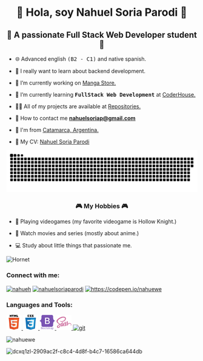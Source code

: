 <h1 align="center"> 🌸 Hola, soy Nahuel Soria Parodi 🌸 </h1>
<h2 align="center"> 👾 A passionate Full Stack Web Developer student 👾 </h2>

- 🌐 Advanced english <kbd>(B2 - C1)</kbd> and native spanish.

- 📝 I really want to learn about backend development.

- 📕 I’m currently working on [Manga Store.](https://github.com/Nahuewe/nuevoProyecto)

- 🧠 I’m currently learning **<kbd>FullStack Web Development</kbd>** at [CoderHouse.](https://www.coderhouse.com/?utm_term=%2Bcoder%20%2Bhouse&utm_campaign=12058006243&utm_source=google_search_brand&utm_medium=cpc&gclid=CjwKCAiAksyNBhAPEiwAlDBeLAQf2n3EFHxyZVPwHamXP8UhAEFKj9VANWU8NP2IR7mM9tJJshI4MxoCzEkQAvD_BwE)

- 👨‍💻 All of my projects are available at [Repositories.](https://github.com/Nahuewe?tab=repositories)

- 📧 How to contact me **nahuelsoriap@gmail.com**

- 🏡 I'm from [Catamarca, Argentina.](https://goo.gl/maps/jS5AUAgVsJ9wviSa6)

- 🧻 My CV: [Nahuel Soria Parodi](https://github.com/Nahuewe/Nahuewe/files/7777711/CV.Nahuel.Soria.Parodi.pdf)

![viborita](https://github.com/Nahuewe/Viborita/blob/main/viborita.svg)

<h3 align="center"> 🎮 My Hobbies 🎮 </h3>

- 📼 Playing videogames (my favorite videogame is Hollow Knight.)

- 🍿 Watch movies and series (mostly about anime.)

- 💻 Study about little things that passionate me.

![Hornet](https://user-images.githubusercontent.com/93626668/145552553-08c93167-1d5b-46ab-a404-7ff5bcba1a1a.gif)

<h3 align="left">Connect with me:</h3>
<p align="left">
<a href="https://instagram.com/nahueh" target="_blank"><img align="center" src="https://raw.githubusercontent.com/rahuldkjain/github-profile-readme-generator/master/src/images/icons/Social/instagram.svg" alt="nahueh" height="30" width="40" /></a>
<a href="https://linkedin.com/in/nahuelsoriaparodi" target="_blank"><img align="center" src="https://raw.githubusercontent.com/rahuldkjain/github-profile-readme-generator/master/src/images/icons/Social/linked-in-alt.svg" alt="nahuelsoriaparodi" height="30" width="40" /></a>
<a href="https://codepen.io/nahuewe" target="_blank"><img align="center" src="https://raw.githubusercontent.com/rahuldkjain/github-profile-readme-generator/master/src/images/icons/Social/codepen.svg" alt="https://codepen.io/nahuewe" height="30" width="40" /></a>
</p>

<h3 align="left">Languages and Tools:</h3>
<p align="left"> <a href="https://www.w3.org/html/" target="_blank" rel="noreferrer"> <img src="https://raw.githubusercontent.com/devicons/devicon/master/icons/html5/html5-original-wordmark.svg" alt="html5" width="40" height="40"/> </a> <a href="https://www.w3schools.com/css/" target="_blank" rel="noreferrer"> <img src="https://raw.githubusercontent.com/devicons/devicon/master/icons/css3/css3-original-wordmark.svg" alt="css3" width="40" height="40"/> </a> <a href="https://getbootstrap.com" target="_blank" rel="noreferrer"> <img src="https://raw.githubusercontent.com/devicons/devicon/master/icons/bootstrap/bootstrap-plain-wordmark.svg" alt="bootstrap" width="40" height="40"/> </a> <a href="https://sass-lang.com" target="_blank" rel="noreferrer"> <img src="https://raw.githubusercontent.com/devicons/devicon/master/icons/sass/sass-original.svg" alt="sass" width="40" height="40"/> </a> <a href="https://git-scm.com/" target="_blank" rel="noreferrer"> <img src="https://www.vectorlogo.zone/logos/git-scm/git-scm-icon.svg" alt="git" width="40" height="40"/> </a> </p>

<p>&nbsp;<img align="left" src="https://github-readme-stats.vercel.app/api?username=nahuewe&show_icons=true&theme=dracula&title_color=e100ff&text_color=bdbdbd&locale=es" alt="nahuewe" /></p>

![dcxq1zl-2909ac2f-c8c4-4d8f-b4c7-16586ca644db](https://user-images.githubusercontent.com/93626668/145549411-29c6d193-c83f-495d-9fbf-70bf4ae91405.gif)
